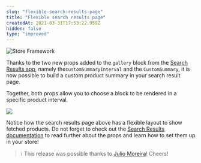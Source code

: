 ```yaml
---
slug: "flexible-search-results-page"
title: "Flexible search results page"
createdAt: 2021-03-31T17:53:22.959Z
hidden: false
type: "improved"
---
```


![Store Framework](https://img.shields.io/badge/-Store%20Framework-red)

Thanks to the two new props added to the `gallery` block from the [Search Results app](https://developers.vtex.com/vtex-developer-docs/docs/vtex-search-result), namely the`customSummaryInterval` and the `CustomSummary`,  it is now possible to build a custom product summary in your search result page.

Together, both props allow you to choose a block to be rendered in a specific product interval.

![](https://cdn.jsdelivr.net/gh/vtexdocs/dev-portal-content@readme-docs/docs/release-notes/ee5fb9e-gallery-custom_15.png)

Notice how the search results page above has a flexible layout to show fetched products.
Do not forget to check out the [Search Results documentation](https://developers.vtex.com/vtex-developer-docs/docs/vtex-search-result) to read further about the props and learn how to set them up in your store!

> ℹ️ This release was possible thanks to [Julio Moreira](https://github.com/juliomoreira)! Cheers!
